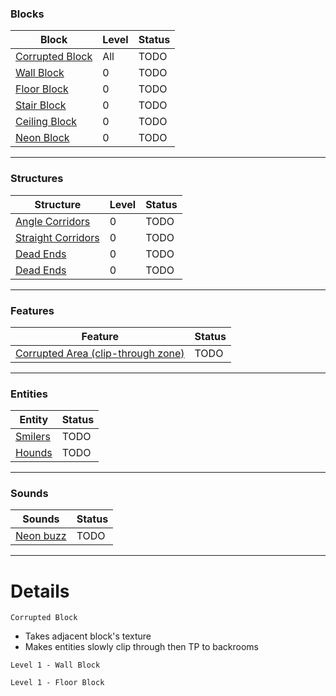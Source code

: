 

### Blocks

| Block                               | Level | Status |
|-------------------------------------|-------|--------|
| [Corrupted Block](#corrupted_block) | All   | TODO   |
| [Wall Block](#wall_block_lv1)       | 0     | TODO   |
| [Floor Block](#floor_block_lv1)     | 0     | TODO   |
| [Stair Block](#stair_block_lv1)     | 0     | TODO   |
| [Ceiling Block](#ceiling_block_lv1) | 0     | TODO   |
| [Neon Block](#neon_block_lv1)       | 0     | TODO   |

---



### Structures

| Structure                                        | Level | Status |
|--------------------------------------------------|-------|--------|
| [Angle Corridors](#angle_corridors_lv1)          | 0     | TODO   |
| [Straight Corridors](#straight_corridors_lv1)    | 0     | TODO   |
| [Dead Ends](#dead_ends_lv1)                      | 0     | TODO   |
| [Dead Ends](#dead_ends_lv1)                      | 0     | TODO   |

---




### Features


| Feature                                               | Status |
|-------------------------------------------------------|--------|
| [Corrupted Area (clip-through zone)](#corrupted_area) | TODO   |

---



### Entities

| Entity              | Status |
|---------------------|--------|
| [Smilers](#smilers) | TODO   |
| [Hounds](#smilers)  | TODO   |

---





### Sounds

| Sounds                  | Status |
|-------------------------|--------|
| [Neon buzz](#neon_buzz) | TODO   |

---








# Details

<a id="corrupted_block">`Corrupted Block`</a>
- Takes adjacent block's texture
- Makes entities slowly clip through then TP to backrooms


<a id="wall_block_lv1">`Level 1 - Wall Block`</a>


<a id="floor_block_lv1">`Level 1 - Floor Block`</a>


